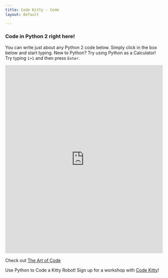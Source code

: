 ```yaml
---
title: Code Kitty - Code
layout: default

---
```

### Code in Python 2 right here!
You can write just about any Python 2 code below. Simply click in the box below and start typing.
New to Python? Try using Python as a Calculator! Try typing `1+1` and then press `Enter`.

<iframe src="https://trinket.io/embed/python/341b2cd9c6?toggleCode=true&runOption=console&runMode=console" width="100%" height="600" frameborder="0" marginwidth="0" marginheight="0" allowfullscreen></iframe>

Check out [The Art of Code](https://sites.google.com/woyak.com/code/home)

Use Python to Code a Kitty Robot!
Sign up for a workshop with [Code Kitty](https://codekitty.org)!